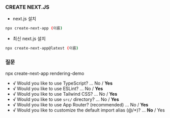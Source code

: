 ### CREATE NEXT.JS

- next.js 설치

```bash
npx create-next-app (이름)
```

- 최신 next.js 설치

```bash
npx create-next-app@latest (이름)
```

### 질문

npx create-next-app rendering-demo

- √ Would you like to use TypeScript? ... No / **Yes**
- √ Would you like to use ESLint? ... No / **Yes**
- √ Would you like to use Tailwind CSS? ... No / **Yes**
- √ Would you like to use `src/` directory? ... No / **Yes**
- √ Would you like to use App Router? (recommended) ... No / **Yes**
- √ Would you like to customize the default import alias (@/\*)? ... **No** / Yes
